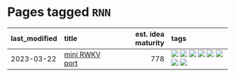 # Pages tagged `RNN`

|last_modified|title|est. idea maturity|tags
|:---|:---|---:|:---|
|2023-03-22|[mini RWKV port](../rust_rwkv.md)|778|[![](https://img.shields.io/badge/tag-RNN-22d494)](../tags/RNN.md) [![](https://img.shields.io/badge/tag-completed-1614f8)](../tags/completed.md) [![](https://img.shields.io/badge/tag-experimental-997e5)](../tags/experimental.md) [![](https://img.shields.io/badge/tag-ggml-90446b)](../tags/ggml.md) [![](https://img.shields.io/badge/tag-mobilenet-35d2ce)](../tags/mobilenet.md) [![](https://img.shields.io/badge/tag-model_compression-8e95e2)](../tags/model_compression.md) [![](https://img.shields.io/badge/tag-tooling-5d9a82)](../tags/tooling.md) [![](https://img.shields.io/badge/tag-wip-ebbec3)](../tags/wip.md)|